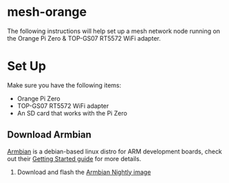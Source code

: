 # mesh-orange

The following instructions will help set up a mesh network node running on the Orange Pi Zero & TOP-GS07 RT5572 WiFi adapter.

# Set Up

Make sure you have the following items:

  * Orange Pi Zero
  * TOP-GS07 RT5572 WiFi adapter
  * An SD card that works with the Pi Zero

## Download Armbian

[Armbian](https://www.armbian.com/) is a debian-based linux distro for ARM development boards, check out their [Getting Started guide](https://docs.armbian.com/User-Guide_Getting-Started/) for more details.

1. Download and flash the [Armbian Nightly image](https://www.armbian.com/orange-pi-zero/)

